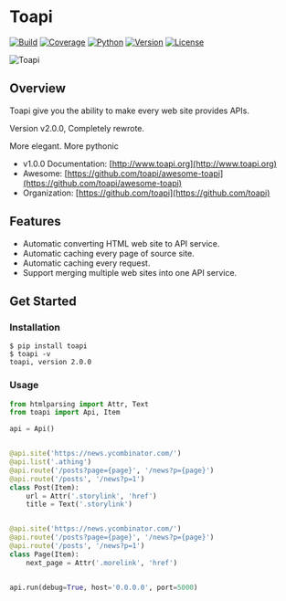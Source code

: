 # Toapi

[![Build](https://travis-ci.org/gaojiuli/toapi.svg?branch=master)](https://travis-ci.org/gaojiuli/toapi)
[![Coverage](https://codecov.io/gh/gaojiuli/toapi/branch/master/graph/badge.svg)](https://codecov.io/gh/gaojiuli/toapi)
[![Python](https://img.shields.io/pypi/pyversions/toapi.svg)](https://pypi.python.org/pypi/toapi/)
[![Version](https://img.shields.io/pypi/v/toapi.svg)](https://pypi.python.org/pypi/toapi/)
[![License](https://img.shields.io/pypi/l/toapi.svg)](https://pypi.python.org/pypi/toapi/)


![Toapi](logo.png)

## Overview

Toapi give you the ability to make every web site provides APIs.

Version v2.0.0, Completely rewrote. 

More elegant. More pythonic

- v1.0.0 Documentation: [http://www.toapi.org](http://www.toapi.org)
- Awesome: [https://github.com/toapi/awesome-toapi](https://github.com/toapi/awesome-toapi)
- Organization: [https://github.com/toapi](https://github.com/toapi)

## Features

- Automatic converting HTML web site to API service.
- Automatic caching every page of source site.
- Automatic caching every request.
- Support merging multiple web sites into one API service. 

## Get Started

### Installation

```text
$ pip install toapi
$ toapi -v
toapi, version 2.0.0
```

### Usage

```python
from htmlparsing import Attr, Text
from toapi import Api, Item

api = Api()


@api.site('https://news.ycombinator.com/')
@api.list('.athing')
@api.route('/posts?page={page}', '/news?p={page}')
@api.route('/posts', '/news?p=1')
class Post(Item):
    url = Attr('.storylink', 'href')
    title = Text('.storylink')


@api.site('https://news.ycombinator.com/')
@api.route('/posts?page={page}', '/news?p={page}')
@api.route('/posts', '/news?p=1')
class Page(Item):
    next_page = Attr('.morelink', 'href')


api.run(debug=True, host='0.0.0.0', port=5000)
```

